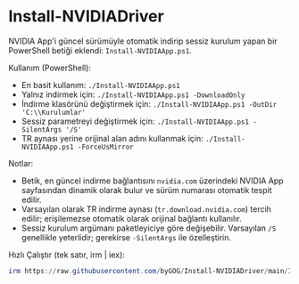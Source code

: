 # Install-NVIDIADriver

NVIDIA App'i güncel sürümüyle otomatik indirip sessiz kurulum yapan bir PowerShell betiği eklendi: `Install-NVIDIAApp.ps1`.

Kullanım (PowerShell):

- En basit kullanım: `./Install-NVIDIAApp.ps1`
- Yalnız indirmek için: `./Install-NVIDIAApp.ps1 -DownloadOnly`
- İndirme klasörünü değiştirmek için: `./Install-NVIDIAApp.ps1 -OutDir 'C:\\Kurulumlar'`
- Sessiz parametreyi değiştirmek için: `./Install-NVIDIAApp.ps1 -SilentArgs '/S'`
- TR aynası yerine orijinal alan adını kullanmak için: `./Install-NVIDIAApp.ps1 -ForceUsMirror`

Notlar:

- Betik, en güncel indirme bağlantısını `nvidia.com` üzerindeki NVIDIA App sayfasından dinamik olarak bulur ve sürüm numarası otomatik tespit edilir.
- Varsayılan olarak TR indirme aynası (`tr.download.nvidia.com`) tercih edilir; erişilemezse otomatik olarak orijinal bağlantı kullanılır.
- Sessiz kurulum argümanı paketleyiciye göre değişebilir. Varsayılan `/S` genellikle yeterlidir; gerekirse `-SilentArgs` ile özelleştirin.

Hızlı Çalıştır (tek satır, irm | iex):

```powershell
irm https://raw.githubusercontent.com/byGOG/Install-NVIDIADriver/main/Install-NVIDIAApp.ps1 | iex
```
